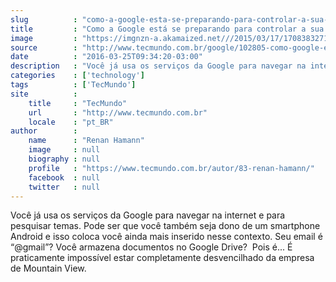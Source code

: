 ```yaml
---
slug          : "como-a-google-esta-se-preparando-para-controlar-a-sua-casa"
title         : "Como a Google está se preparando para controlar a sua casa"
image         : "https://imgnzn-a.akamaized.net///2015/03/17/17083832713043-t1200x480.jpg"
source        : "http://www.tecmundo.com.br/google/102805-como-google-esta-preparando-controlar-sua-casa.htm"
date          : "2016-03-25T09:34:20-03:00"
description   : "Você já usa os serviços da Google para navegar na internet e para pesquisar temas. Pode ser que você também seja dono de um smartphone Android e isso coloca você ainda mais inserido nesse contexto. Seu email é “@gmail”? Você armazena documentos no Google Drive?  Pois é... É praticamente impossível estar completamente desvencilhado da empresa de Mountain View."
categories    : ['technology']
tags          : ['TecMundo']
site          :
    title     : "TecMundo"
    url       : "http://www.tecmundo.com.br"
    locale    : "pt_BR"
author        :
    name      : "Renan Hamann"
    image     : null
    biography : null
    profile   : "https://www.tecmundo.com.br/autor/83-renan-hamann/"
    facebook  : null
    twitter   : null
---
```


Você já usa os serviços da Google para navegar na internet e para pesquisar temas. Pode ser que você também seja dono de um smartphone Android e isso coloca você ainda mais inserido nesse contexto. Seu email é “@gmail”? Você armazena documentos no Google Drive?  Pois é... É praticamente impossível estar completamente desvencilhado da empresa de Mountain View.
